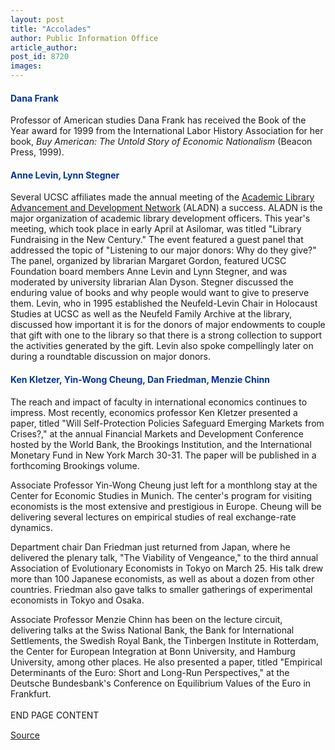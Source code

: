 ```yaml
---
layout: post
title: "Accolades"
author: Public Information Office
article_author: 
post_id: 8720
images:
---
```


<h4>
  <font color="#003399"><b>Dana Frank</b></font>
</h4>
<p>
  Professor of American studies Dana Frank has received the Book of the Year award for 1999 from the International Labor History Association for her book, <i>Buy American: The Untold Story of Economic Nationalism</i> (Beacon Press, 1999).
</p>
<h4>
  <font color="#003399"><b>Anne Levin</b>, <b>Lynn Stegner</b></font>
</h4>
<p>
  Several UCSC affiliates made the annual meeting of the <a href="http://www.library.arizona.edu/aladn">Academic Library Advancement and Development Network</a> (ALADN) a success. ALADN is the major organization of academic library development officers. This year's meeting, which took place in early April at Asilomar, was titled "Library Fundraising in the New Century." The event featured a guest panel that addressed the topic of "Listening to our major donors: Why do they give?" The panel, organized by librarian Margaret Gordon, featured UCSC Foundation board members Anne Levin and Lynn Stegner, and was moderated by university librarian Alan Dyson. Stegner discussed the enduring value of books and why people would want to give to preserve them. Levin, who in 1995 established the Neufeld-Levin Chair in Holocaust Studies at UCSC as well as the Neufeld Family Archive at the library, discussed how important it is for the donors of major endowments to couple that gift with one to the library so that there is a strong collection to support the activities generated by the gift. Levin also spoke compellingly later on during a roundtable discussion on major donors.
</p>
<h4>
  <font color="#003399">Ken Kletzer, Yin-Wong Cheung, Dan Friedman, Menzie Chinn</font>
</h4>
<p>
  The reach and impact of faculty in international economics continues to impress. Most recently, economics professor Ken Kletzer presented a paper, titled "Will Self-Protection Policies Safeguard Emerging Markets from Crises?," at the annual Financial Markets and Development Conference hosted by the World Bank, the Brookings Institution, and the International Monetary Fund in New York March 30-31. The paper will be published in a forthcoming Brookings volume.
</p>
<p>
  Associate Professor Yin-Wong Cheung just left for a monthlong stay at the Center for Economic Studies in Munich. The center's program for visiting economists is the most extensive and prestigious in Europe. Cheung will be delivering several lectures on empirical studies of real exchange-rate dynamics.
</p>
<p>
  Department chair Dan Friedman just returned from Japan, where he delivered the plenary talk, "The Viability of Vengeance," to the third annual Association of Evolutionary Economists in Tokyo on March 25. His talk drew more than 100 Japanese economists, as well as about a dozen from other countries. Friedman also gave talks to smaller gatherings of experimental economists in Tokyo and Osaka.
</p>
<p>
  Associate Professor Menzie Chinn has been on the lecture circuit, delivering talks at the Swiss National Bank, the Bank for International Settlements, the Swedish Royal Bank, the Tinbergen Institute in Rotterdam, the Center for European Integration at Bonn University, and Hamburg University, among other places. He also presented a paper, titled "Empirical Determinants of the Euro: Short and Long-Run Perspectives," at the Deutsche Bundesbank's Conference on Equilibrium Values of the Euro in Frankfurt.<br>
  <br>
  END PAGE CONTENT <img align="bottom" alt=" " border="0" height="1" src="../../images/trans.gif" width="385">
</p>
<p><a href="http://www1.ucsc.edu/currents/99-00/04-10/accolades.html" title="Permalink to accolades">Source</a></p>

